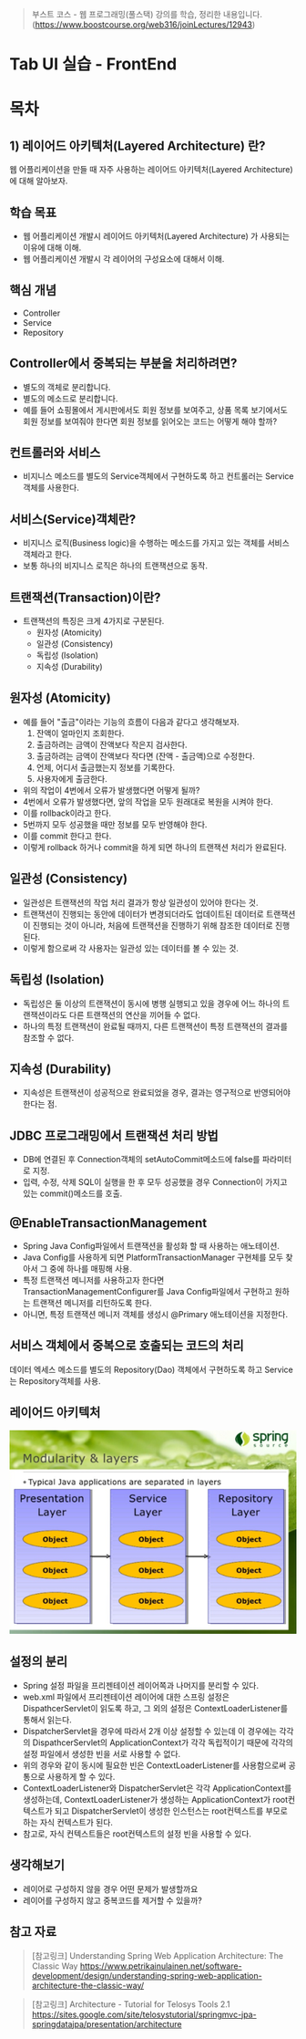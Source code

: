 > 부스트 코스 - 웹 프로그래밍(풀스택) 강의를 학습, 정리한 내용입니다. (https://www.boostcourse.org/web316/joinLectures/12943)

# Tab UI 실습 - FrontEnd
# 목차



## 1) 레이어드 아키텍처(Layered Architecture) 란?
웹 어플리케이션을 만들 때 자주 사용하는 레이어드 아키텍처(Layered Architecture) 에 대해 알아보자.

## 학습 목표
* 웹 어플리케이션 개발시 레이어드 아키텍처(Layered Architecture) 가 사용되는 이유에 대해 이해.
* 웹 어플리케이션 개발시 각 레이어의 구성요소에 대해서 이해.
 
## 핵심 개념
* Controller
* Service
* Repository
 
## Controller에서 중복되는 부분을 처리하려면?
* 별도의 객체로 분리합니다.
* 별도의 메소드로 분리합니다.
* 예를 들어 쇼핑몰에서 게시판에서도 회원 정보를 보여주고, 상품 목록 보기에서도 회원 정보를 보여줘야 한다면 회원 정보를 읽어오는 코드는 어떻게 해야 할까?
 
## 컨트롤러와 서비스
* 비지니스 메소드를 별도의 Service객체에서 구현하도록 하고 컨트롤러는 Service객체를 사용한다.

## 서비스(Service)객체란?
* 비지니스 로직(Business logic)을 수행하는 메소드를 가지고 있는 객체를 서비스 객체라고 한다.
* 보통 하나의 비지니스 로직은 하나의 트랜잭션으로 동작.

## 트랜잭션(Transaction)이란?
* 트랜잭션의 특징은 크게 4가지로 구분된다.
  - 원자성 (Atomicity)
  - 일관성 (Consistency)
  - 독립성 (Isolation)
  - 지속성 (Durability)
 
## 원자성 (Atomicity)
* 예를 들어 "출금"이라는 기능의 흐름이 다음과 같다고 생각해보자.
  1. 잔액이 얼마인지 조회한다.
  2. 출금하려는 금액이 잔액보다 작은지 검사한다.
  3. 출금하려는 금액이 잔액보다 작다면 (잔액 - 출금액)으로 수정한다.
  4. 언제, 어디서 출금했는지 정보를 기록한다.
  5. 사용자에게 출금한다.
* 위의 작업이 4번에서 오류가 발생했다면 어떻게 될까?
* 4번에서 오류가 발생했다면, 앞의 작업을 모두 원래대로 복원을 시켜야 한다.
* 이를 rollback이라고 한다.
* 5번까지 모두 성공했을 때만 정보를 모두 반영해야 한다.
* 이를 commit 한다고 한다.
* 이렇게 rollback 하거나 commit을 하게 되면 하나의 트랜잭션 처리가 완료된다.

## 일관성 (Consistency)
* 일관성은 트랜잭션의 작업 처리 결과가 항상 일관성이 있어야 한다는 것.
* 트랜잭션이 진행되는 동안에 데이터가 변경되더라도 업데이트된 데이터로 트랜잭션이 진행되는 것이 아니라, 처음에 트랜잭션을 진행하기 위해 참조한 데이터로 진행된다.
* 이렇게 함으로써 각 사용자는 일관성 있는 데이터를 볼 수 있는 것.
 
## 독립성 (Isolation)
* 독립성은 둘 이상의 트랜잭션이 동시에 병행 실행되고 있을 경우에 어느 하나의 트랜잭션이라도 다른 트랜잭션의 연산을 끼어들 수 없다.
* 하나의 특정 트랜잭션이 완료될 때까지, 다른 트랜잭션이 특정 트랜잭션의 결과를 참조할 수 없다.

## 지속성 (Durability)
* 지속성은 트랜잭션이 성공적으로 완료되었을 경우, 결과는 영구적으로 반영되어야 한다는 점.

## JDBC 프로그래밍에서 트랜잭션 처리 방법
* DB에 연결된 후 Connection객체의 setAutoCommit메소드에 false를 파라미터로 지정.
* 입력, 수정, 삭제 SQL이 실행을 한 후 모두 성공했을 경우 Connection이 가지고 있는 commit()메소드를 호출.

## @EnableTransactionManagement
* Spring Java Config파일에서 트랜잭션을 활성화 할 때 사용하는 애노테이션.
* Java Config를 사용하게 되면 PlatformTransactionManager 구현체를 모두 찾아서 그 중에 하나를 매핑해 사용.
* 특정 트랜잭션 메니저를 사용하고자 한다면 TransactionManagementConfigurer를 Java Config파일에서 구현하고 원하는 트랜잭션 메니저를 리턴하도록 한다.
* 아니면, 특정 트랜잭션 메니저 객체를 생성시 @Primary 애노테이션을 지정한다.

## 서비스 객체에서 중복으로 호출되는 코드의 처리
데이터 엑세스 메소드를 별도의 Repository(Dao) 객체에서 구현하도록 하고 Service는 Repository객체를 사용.

## 레이어드 아키텍처
![layerd_architecture](image/layerd_architecture.png)

## 설정의 분리
* Spring 설정 파일을 프리젠테이션 레이어쪽과 나머지를 분리할 수 있다.
* web.xml 파일에서 프리젠테이션 레이어에 대한 스프링 설정은 DispathcerServlet이 읽도록 하고, 그 외의 설정은 ContextLoaderListener를 통해서 읽는다.
* DispatcherServlet을 경우에 따라서 2개 이상 설정할 수 있는데 이 경우에는 각각의 DispathcerServlet의 ApplicationContext가 각각 독립적이기 때문에 각각의 설정 파일에서 생성한 빈을 서로 사용할 수 없다.
* 위의 경우와 같이 동시에 필요한 빈은 ContextLoaderListener를 사용함으로써 공통으로 사용하게 할 수 있다.
* ContextLoaderListener와 DispatcherServlet은 각각 ApplicationContext를 생성하는데, ContextLoaderListener가 생성하는 ApplicationContext가 root컨텍스트가 되고 DispatcherServlet이 생성한 인스턴스는 root컨텍스트를 부모로 하는 자식 컨텍스트가 된다.
* 참고로, 자식 컨텍스트들은 root컨텍스트의 설정 빈을 사용할 수 있다.

## 생각해보기
* 레이어로 구성하지 않을 경우 어떤 문제가 발생할까요
* 레이어를 구성하지 않고 중복코드를 제거할 수 있을까?
 
## 참고 자료
> [참고링크] Understanding Spring Web Application Architecture: The Classic Way
https://www.petrikainulainen.net/software-development/design/understanding-spring-web-application-architecture-the-classic-way/

> [참고링크] Architecture - Tutorial for Telosys Tools 2.1
https://sites.google.com/site/telosystutorial/springmvc-jpa-springdatajpa/presentation/architecture